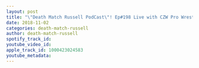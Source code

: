```yaml
---
layout: post
title: "\"Death Match Russell PodCast\"! Ep#198 Live with CZW Pro Wrestler GeoffreyBravo Vs JeffNoyze at JPCW Sat Nov 3rd Brick NJ Pal Tune in!"
date: 2018-11-02
categories: death-match-russell
author: death-match-russell
spotify_track_id: 
youtube_video_id: 
apple_track_id: 1000423024583
youtube_metadata: 
---
```

